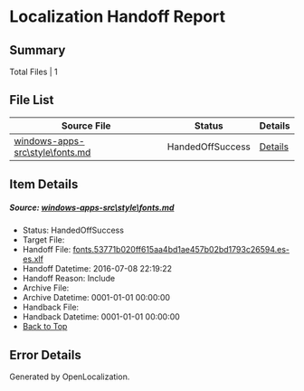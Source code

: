 # <a name='report-top'></a> Localization Handoff Report

## Summary
 Total Files | 1

## File List
 Source File | Status | Details 
 ----------- | ------ | ------- 
 [windows-apps-src\style\fonts.md](https://github.com/Microsoft/windows-apps/blob/7db364240dd98f59a4a4d1d0c23cee1195682de2/windows-apps-src/style/fonts.md) | HandedOffSuccess | [Details](#52de4d9517c7f3064ad9e589a95e6f96400524cc3794)

## Item Details
##### <a name='52de4d9517c7f3064ad9e589a95e6f96400524cc3794'></a> Source: [windows-apps-src\style\fonts.md](https://github.com/Microsoft/windows-apps/blob/7db364240dd98f59a4a4d1d0c23cee1195682de2/windows-apps-src/style/fonts.md)
* Status: HandedOffSuccess
* Target File: 
* Handoff File: [fonts.53771b020ff615aa4bd1ae457b02bd1793c26594.es-es.xlf](https://github.com/Microsoft/WDG.handoff/blob/88004fa36bbac932b15fe842851e7c37e536d865/ol-handoff/Microsoft/windows-apps.es-es/master/fonts.53771b020ff615aa4bd1ae457b02bd1793c26594.es-es.xlf)
* Handoff Datetime: 2016-07-08 22:19:22
* Handoff Reason: Include
* Archive File: 
* Archive Datetime: 0001-01-01 00:00:00
* Handback File: 
* Handback Datetime: 0001-01-01 00:00:00
* [Back to Top](#report-top)


## Error Details

Generated by OpenLocalization.

